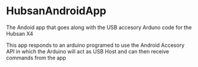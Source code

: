 HubsanAndroidApp
================

The Andoid app that goes along with the USB accesory Arduno code for the Hubsan X4

This app responds to an arduino programed to use the Android Accesory API in which the Arduino will act as USB Host and can then receive commands from the app
